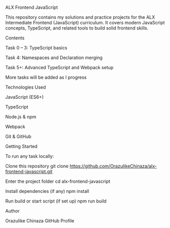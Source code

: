 ALX Frontend JavaScript

This repository contains my solutions and practice projects for the ALX Intermediate Frontend (JavaScript) curriculum. It covers modern JavaScript concepts, TypeScript, and related tools to build solid frontend skills.

Contents

Task 0 – 3: TypeScript basics

Task 4: Namespaces and Declaration merging

Task 5+: Advanced TypeScript and Webpack setup

More tasks will be added as I progress

Technologies Used

JavaScript (ES6+)

TypeScript

Node.js & npm

Webpack

Git & GitHub

Getting Started

To run any task locally:

Clone this repository
git clone https://github.com/OrazulikeChinaza/alx-frontend-javascript.git

Enter the project folder
cd alx-frontend-javascript

Install dependencies (if any)
npm install

Run build or start script (if set up)
npm run build

Author

Orazulike Chinaza GitHub Profile